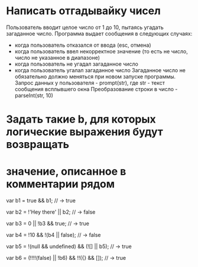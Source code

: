 Написать отгадывайку чисел
=============================
Пользователь вводит целое число от 1 до 10, пытаясь угадать загаданное 
число. Программа выдает сообщения в следующих случаях:
- когда пользователь отказался от ввода (esc, отмена)
- когда пользователь ввел некорректное значение (то есть не число, число
 не указанное в диапазоне)
- когда пользователь не угадал загаданное число
- когда пользователь угалал загаданное число
Загаданное число не обязательно должно меняться при новом запуске 
программы.
Запрос данных у пользователя - prompt(str), где str - текст сообщения
 всплывшего окна
Преобразование строки в число - parseInt(str, 10)

Задать такие b, для которых логические выражения будут возвращать
=================================================================
значение, описанное в комментарии рядом
=======================================

var b1 = 
true && b1; // -> true
 
var b2 = 
!'Hey there' || b2; // -> false
 
var b3 = 
0 || !b3 && true; // -> true
 
var b4 = 
!10 && !(b4 || false); // -> false
 
var b5 = 
!(null && undefined) && (![] || b5); // -> true
 
var b6 = 
(!!!!(false) || !b6) && !!({} && []); // -> true